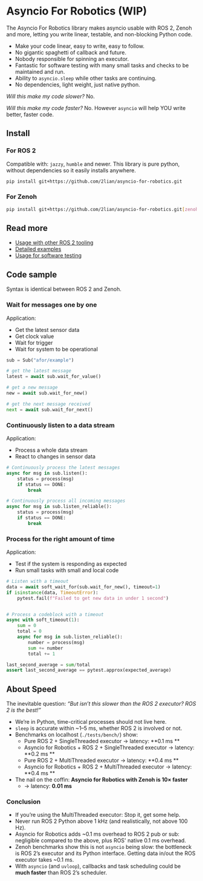 # Asyncio For Robotics (WIP)

The Asyncio For Robotics library makes asyncio usable with ROS 2, Zenoh and more, letting you write linear, testable, and non-blocking Python code.

- Make your code linear, easy to write, easy to follow.
- No gigantic spaghetti of callback and future.
- Nobody responsible for spinning an executor.
- Fantastic for software testing with many small tasks and checks to be
  maintained and run.
- Ability to `asyncio.sleep` while other tasks are continuing.
- No dependencies, light weight, just native python.

*Will this make my code slower?* No.

*Will this make my code faster?* No. However `asyncio` will help YOU write
better, faster code.

## Install

### For ROS 2

Compatible with: `jazzy`, `humble` and newer. This library is pure python, without dependencies so it easily installs anywhere.

```bash
pip install git+https://github.com/2lian/asyncio-for-robotics.git
```

### For Zenoh

```bash
pip install git+https://github.com/2lian/asyncio-for-robotics.git[zenoh]
```

## Read more

- [Usage with other ROS 2 tooling](./using_with_ros.md)
- [Detailed examples](./asyncio_for_robotics/example)
- [Usage for software testing](./tests)

## Code sample

Syntax is identical between ROS 2 and Zenoh.

### Wait for messages one by one

Application:
- Get the latest sensor data
- Get clock value
- Wait for trigger
- Wait for system to be operational

```python
sub = Sub("afor/example")

# get the latest message
latest = await sub.wait_for_value()

# get a new message
new = await sub.wait_for_new()

# get the next message received
next = await sub.wait_for_next()
```

### Continuously listen to a data stream

Application:
- Process a whole data stream
- React to changes in sensor data

```python
# Continuously process the latest messages
async for msg in sub.listen():
    status = process(msg)
    if status == DONE:
        break

# Continuously process all incoming messages
async for msg in sub.listen_reliable():
    status = process(msg)
    if status == DONE:
        break
```

### Process for the right amount of time

Application:
- Test if the system is responding as expected
- Run small tasks with small and local code

```python
# Listen with a timeout
data = await soft_wait_for(sub.wait_for_new(), timeout=1)
if isinstance(data, TimeoutError):
    pytest.fail(f"Failed to get new data in under 1 second")


# Process a codeblock with a timeout
async with soft_timeout(1):
    sum = 0
    total = 0
    async for msg in sub.listen_reliable():
        number = process(msg)
        sum += number
        total += 1

last_second_average = sum/total
assert last_second_average == pytest.approx(expected_average)
```

## About Speed

The inevitable question: *“But isn’t this slower than the ROS 2 executor? ROS 2 is the best!”*

- We’re in Python, time-critical processes should not live here.  
- `sleep` is accurate within ~1–5 ms, whether ROS 2 is involved or not.  
- Benchmarks on localhost (`./tests/bench/`) show:  
  - Pure ROS 2 + SingleThreaded executor → latency: **0.1 ms **  
  - Asyncio for Robotics + ROS 2 + SingleThreaded executor → latency: **0.2 ms **  
  - Pure ROS 2 + MultiThreaded executor → latency: **0.4 ms **  
  - Asyncio for Robotics + ROS 2 + MultiThreaded executor → latency: **0.4 ms **  
- The nail on the coffin: **Asyncio for Robotics with Zenoh is 10× faster**  
  - → latency: **0.01 ms**

### Conclusion
- If you’re using the MultiThreaded executor: Stop it, get some help.
- Never run ROS 2 Python above 1 kHz (and realistically, not above 100 Hz).  
- Asyncio for Robotics adds ~0.1 ms overhead to ROS 2 pub or sub: negligible compared to the above, plus ROS' native 0.1 ms overhead.
- Zenoh benchmarks show this is not `asyncio` being slow: the bottleneck is ROS 2’s executor and its Python interface. Getting data in/out the ROS executor takes ~0.1 ms.
- With `asyncio` (and `uvloop`), callbacks and task scheduling could be **much faster** than ROS 2’s scheduler.
